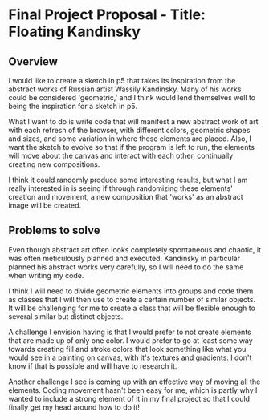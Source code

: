 # Final Project Proposal - Title: Floating Kandinsky

## Overview

I would like to create a sketch in p5 that takes its inspiration from the abstract works of Russian artist Wassily Kandinsky. Many of his works could be considered 'geometric,' and I think would lend themselves well to being the inspiration for a sketch in p5.

What I want to do is write code that will manifest a new abstract work of art with each refresh of the browser, with different colors, geometric shapes and sizes, and some variation in where these elements are placed. Also, I want the sketch to evolve so that if the program is left to run, the elements will move about the canvas and interact with each other, continually creating new compositions.

I think it could randomly produce some interesting results, but what I am really interested in is seeing if through randomizing these elements' creation and movement, a new composition that 'works' as an abstract image will be created.

## Problems to solve

Even though abstract art often looks completely spontaneous and chaotic, it was often meticulously planned and executed. Kandinsky in particular planned his abstract works very carefully, so I will need to do the same when writing my code.

I think I will need to divide geometric elements into groups and code them as classes that I will then use to create a certain number of similar objects. It will be challenging for me to create a class that will be flexible enough to several similar but distinct objects.

A challenge I envision having is that I would prefer to not create elements that are made up of only one color. I would prefer to go at least some way towards creating fill and stroke colors that look something like what you would see in a painting on canvas, with it's textures and gradients. I don't know if that is possible and will have to research it.

Another challenge I see is coming up with an effective way of moving all the elements. Coding movement hasn't been easy for me, which is partly why I wanted to include a strong element of it in my final project so that I could finally get my head around how to do it!

 
